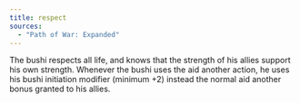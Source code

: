 ```yaml
---
title: respect
sources:
  - "Path of War: Expanded"
---
```


The bushi respects all life, and knows that the strength of his allies support his own strength. Whenever the bushi uses the aid another action, he uses his bushi initiation modifier (minimum +2) instead the normal aid another bonus granted to his allies.
